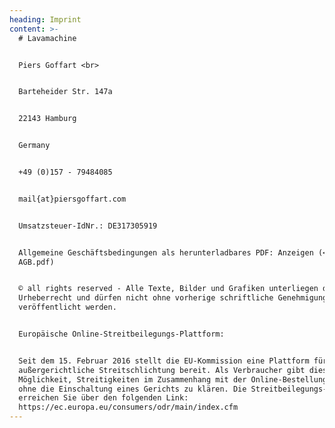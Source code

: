 ```yaml
---
heading: Imprint
content: >-
  # Lavamachine


  Piers Goffart <br>


  Barteheider Str. 147a


  22143 Hamburg


  Germany 


  +49 (0)157 - 79484085


  mail{at}piersgoffart.com


  Umsatzsteuer-IdNr.: DE317305919


  Allgemeine Geschäftsbedingungen als herunterladbares PDF: Anzeigen (<-Link zu
  AGB.pdf)


  © all rights reserved - Alle Texte, Bilder und Grafiken unterliegen dem
  Urheberrecht und dürfen nicht ohne vorherige schriftliche Genehmigung
  veröffentlicht werden. 


  Europäische Online-Streitbeilegungs-Plattform: 


  Seit dem 15. Februar 2016 stellt die EU-Kommission eine Plattform für
  außergerichtliche Streitschlichtung bereit. Als Verbraucher gibt dies die
  Möglichkeit, Streitigkeiten im Zusammenhang mit der Online-Bestellung zunächst
  ohne die Einschaltung eines Gerichts zu klären. Die Streitbeilegungs-Plattform
  erreichen Sie über den folgenden Link:
  https://ec.europa.eu/consumers/odr/main/index.cfm
---
```


